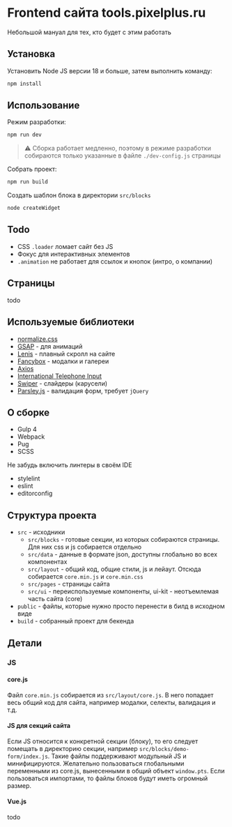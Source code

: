 # Frontend сайта tools.pixelplus.ru

Небольшой мануал для тех, кто будет с этим работать

## Установка

Установить Node JS версии 18 и больше, затем выполнить команду:

```bash
npm install
```

## Использование

Режим разработки:

```bash
npm run dev
```

> ⚠️ Сборка работает медленно, поэтому в режиме разработки собираются только указанные в файле `./dev-config.js` страницы

Собрать проект:

```bash
npm run build
```

Создать шаблон блока в директории `src/blocks`

```bash
node createWidget
```

## Todo

* CSS `.loader` ломает сайт без JS
* Фокус для интерактивных элементов
* `.animation` не работает для ссылок и кнопок (интро, о компании)

## Страницы

todo

## Используемые библиотеки

* [normalize.css](https://necolas.github.io/normalize.css/)
* [GSAP](https://gsap.com/) - для анимаций
* [Lenis](https://github.com/darkroomengineering/lenis) - плавный скролл на сайте
* [Fancybox](https://fancyapps.com/fancybox/) - модалки и галереи
* [Axios](https://axios-http.com/docs/intro)
* [International Telephone Input](https://github.com/jackocnr/intl-tel-input)
* [Swiper](https://swiperjs.com/swiper-api) - слайдеры (карусели)
* [Parsley.js](https://parsleyjs.org/doc/index.html) - валидация форм, требует `jQuery`

## О сборке

* Gulp 4
* Webpack
* Pug
* SCSS

Не забудь включить линтеры в своём IDE

* stylelint
* eslint
* editorconfig

## Структура проекта

* `src` - исходники
  * `src/blocks` - готовые секции, из которых собираются страницы. Для них css и js собирается отдельно
  * `src/data` - данные в формате json, доступны глобально во всех компонентах
  * `src/layout` - общий код, общие стили, js и лейаут. Отсюда собирается `core.min.js` и `core.min.css`
  * `src/pages` - страницы сайта
  * `src/ui` - переиспользуемые компоненты, ui-kit - неотъемлемая часть сайта (core)
* `public` - файлы, которые нужно просто перенести в билд в исходном виде
* `build` - собранный проект для бекенда

## Детали

### JS

#### core.js

Файл `core.min.js` собирается из `src/layout/core.js`.
В него попадает весь общий код для сайта, например модалки, селекты, валидация и т.д.

#### JS для секций сайта

Если JS относится к конкретной секции (блоку), то его следует помещать в директорию секции, например `src/blocks/demo-form/index.js`.
Такие файлы поддерживают модульный JS и минифицируются.
Желательно пользоваться глобальными переменными из core.js, вынесенными в общий объект `window.pts`.
Если пользоваться импортами, то файлы блоков будут иметь огромный размер.

#### Vue.js

todo
